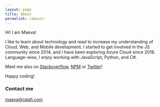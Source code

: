 ```yaml
---
layout: page
title: About
permalink: /about/
---
```


Hi! I am Maeva!

I like to learn about technology and read to increase my understanding of Cloud, Web, and Mobile development. I started to get involved in the JS community since 2014, and I have been exploring Azure Cloud since 2018. Language-wise, I enjoy working with JavaScript, Python, and C#.

Meet me also on [Stackoverflow](https://stackexchange.com/users/9569098/maevadevs), [NPM](https://www.npmjs.com/~maevadevs) or [Twitter](https://twitter.com/maevaralafi)!

Happy coding!

### Contact me

[maeva@ralafi.com](mailto:maeva@ralafi.com)
